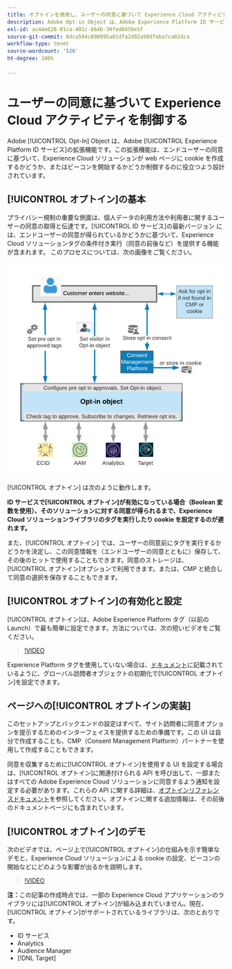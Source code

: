 ```yaml
---
title: オプトインを使用し、ユーザーの同意に基づいて Experience Cloud アクティビティを制御する
description: Adobe Opt-in Object は、Adobe Experience Platform ID サービスの拡張機能で、エンドユーザーの同意に基づいて、Experience Cloud ソリューションが web ページに cookie を作成するかどうか、またはビーコンを開始するかどうかを制御するのに役立つよう設計されています。
exl-id: ac44e628-01ca-401c-864b-30fed0450e5f
source-git-commit: 0dca594c090095a01dfa2d02a98dfeba7ca02dca
workflow-type: tm+mt
source-wordcount: '526'
ht-degree: 100%

---
```


# ユーザーの同意に基づいて Experience Cloud アクティビティを制御する

Adobe [!UICONTROL Opt-In] Object は、Adobe [!UICONTROL Experience Platform ID サービス]の拡張機能です。この拡張機能は、エンドユーザーの同意に基づいて、Experience Cloud ソリューションが web ページに cookie を作成するかどうか、またはビーコンを開始するかどうか制御するのに役立つよう設計されています。

## [!UICONTROL オプトイン]の基本

プライバシー規制の重要な側面は、個人データの利用方法や利用者に関するユーザーの同意の取得と伝達です。[!UICONTROL ID サービス]の最新バージョン には、エンドユーザーの同意が得られているかどうかに基づいて、Experience Cloud ソリューションタグの条件付き実行（同意の前後など）を提供する機能が含まれます。 このプロセスについては、次の画像をご覧ください。

![ [!UICONTROL オプトイン]の仕組みを示す図 ](assets/opt-in.png)

[!UICONTROL オプトイン] は次のように動作します。

**ID サービスで[!UICONTROL オプトイン]が有効になっている場合（Boolean 変数を使用）、そのソリューションに対する同意が得られるまで、Experience Cloud ソリューションライブラリのタグを実行したり cookie を設定するのが遅れます。**

また、[!UICONTROL オプトイン] では、ユーザーの同意前にタグを実行するかどうかを決定し、この同意情報を（エンドユーザーの同意とともに）保存して、その後のヒットで使用することもできます。同意のストレージは、[!UICONTROL オプトイン]オプションで利用できます。または、CMP と統合して同意の選択を保存することもできます。

## [!UICONTROL オプトイン]の有効化と設定

[!UICONTROL オプトイン]は、Adobe Experience Platform タグ（以前の Launch）で最も簡単に設定できます。方法については、次の短いビデオをご覧ください。

>[!VIDEO](https://video.tv.adobe.com/v/26431/?quality=12)

Experience Platform タグを使用していない場合は、[ドキュメント](https://experienceleague.adobe.com/docs/id-service/using/implementation/opt-in-service/getting-started.html?lang=ja)に記載されているように、グローバル訪問者オブジェクトの初期化で[!UICONTROL オプトイン]を設定できます。

## ページへの[!UICONTROL オプトインの実装]

このセットアップとバックエンドの設定はすべて、サイト訪問者に同意オプションを提示するためのインターフェイスを提供するための準備です。この UI は自分で作成することも、CMP（Consent Management Platform）パートナーを使用して作成することもできます。

同意を収集するために[!UICONTROL オプトイン]を使用する UI を設定する場合は、[!UICONTROL オプトイン]に関連付けられる API を呼び出して、一部またはすべての Adobe Experience Cloud ソリューションに同意するよう通知を設定する必要があります。これらの API に関する詳細は、[オプトインリファレンスドキュメント](https://experienceleague.adobe.com/docs/id-service/using/implementation/opt-in-service/api.html?lang=ja)を参照してください。オプトインに関する追加情報は、その前後のドキュメントページにも含まれています。

## [!UICONTROL オプトイン]のデモ

次のビデオでは、ページ上で[!UICONTROL オプトイン]の仕組みを示す簡単なデモと、Experience Cloud ソリューションによる cookie の設定、ビーコンの開始などにどのような影響が出るかを説明します。

>[!VIDEO](https://video.tv.adobe.com/v/26432/?quality=12)

**注：**&#x200B;この記事の作成時点では、一部の Experience Cloud アプリケーションのライブラリには[!UICONTROL オプトイン]が組み込まれていません。現在、[!UICONTROL オプトイン]がサポートされているライブラリは、次のとおりです。

* ID サービス
* Analytics
* Audience Manager
* [!DNL Target]
